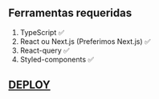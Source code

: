 Ferramentas requeridas
---------------

1. TypeScript :white_check_mark:
2. React ou Next.js (Preferimos Next.js) :white_check_mark:
3. React-query :white_check_mark:
4. Styled-components :white_check_mark:


## [DEPLOY](https://challeng-o7er.vercel.app/)
